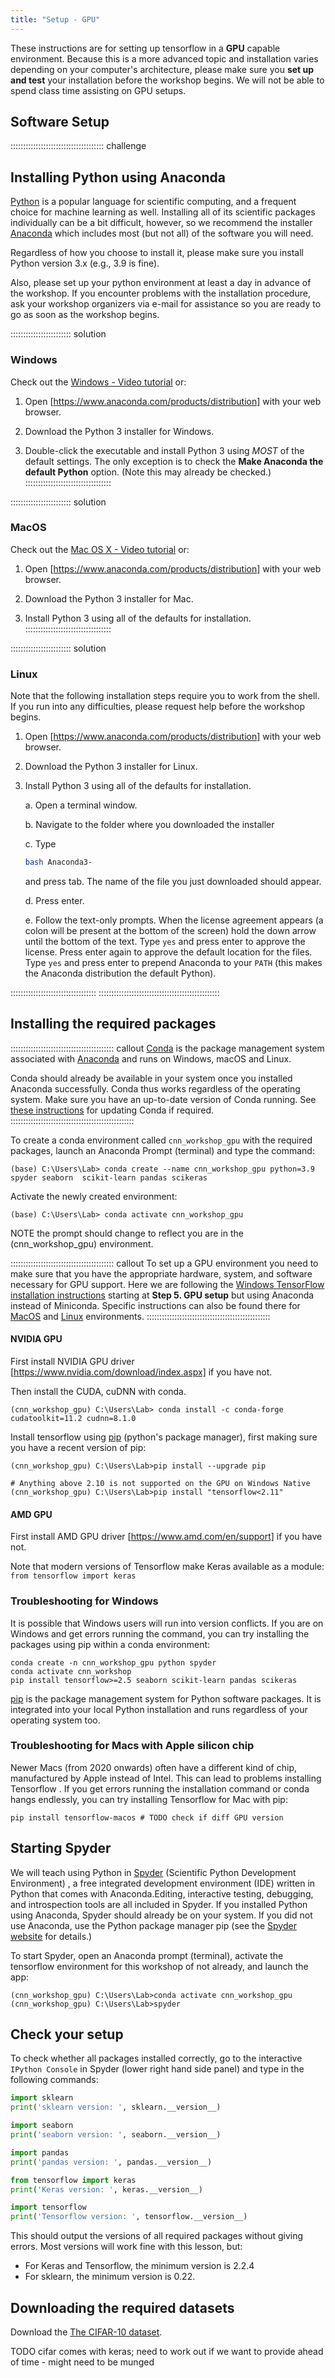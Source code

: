 ```yaml
---
title: "Setup - GPU"
---
```


These instructions are for setting up tensorflow in a **GPU** capable environment. Because this is a more advanced topic and installation varies depending on your computer's architecture, please make sure you **set up and test** your installation before the workshop begins. We will not be able to spend class time assisting on GPU setups.

## Software Setup

::::::::::::::::::::::::::::::::::::: challenge
## Installing Python using Anaconda

[Python] is a popular language for scientific computing, and a frequent choice for machine learning as well. Installing all of its scientific packages
individually can be a bit difficult, however, so we recommend the installer [Anaconda] which includes most (but not all) of the software you will need.

Regardless of how you choose to install it, please make sure you install Python
version 3.x (e.g., 3.9 is fine). 

Also, please set up your python environment at
least a day in advance of the workshop. If you encounter problems with the
installation procedure, ask your workshop organizers via e-mail for assistance so
you are ready to go as soon as the workshop begins.

:::::::::::::::::::::::: solution
### Windows

Check out the [Windows - Video tutorial] or:

1. Open [https://www.anaconda.com/products/distribution] with your web browser.

2. Download the Python 3 installer for Windows.

3. Double-click the executable and install Python 3 using _MOST_ of the default settings. The only exception is to check the **Make Anaconda the default Python** option. (Note this may already be checked.)
::::::::::::::::::::::::::::::::::

:::::::::::::::::::::::: solution
### MacOS

Check out the [Mac OS X - Video tutorial] or:

1. Open [https://www.anaconda.com/products/distribution] with your web browser.

2. Download the Python 3 installer for Mac.

3. Install Python 3 using all of the defaults for installation.
::::::::::::::::::::::::::::::::::

:::::::::::::::::::::::: solution 
### Linux

Note that the following installation steps require you to work from the shell.
If you run into any difficulties, please request help before the workshop begins.

1.  Open [https://www.anaconda.com/products/distribution] with your web browser.

2.  Download the Python 3 installer for Linux.

3.  Install Python 3 using all of the defaults for installation.

    a.  Open a terminal window.

    b.  Navigate to the folder where you downloaded the installer

    c.  Type

    ```bash
    bash Anaconda3-
    ```

    and press tab.  The name of the file you just downloaded should appear.

    d.  Press enter.

    e.  Follow the text-only prompts.  When the license agreement appears (a colon
        will be present at the bottom of the screen) hold the down arrow until the
        bottom of the text. Type `yes` and press enter to approve the license. Press
        enter again to approve the default location for the files. Type `yes` and
        press enter to prepend Anaconda to your `PATH` (this makes the Anaconda
        distribution the default Python).

:::::::::::::::::::::::::::::::::: 
::::::::::::::::::::::::::::::::::::::::::::::::

## Installing the required packages

::::::::::::::::::::::::::::::::::::::::: callout
[Conda] is the package management system associated with [Anaconda] and runs on Windows, macOS and Linux.

Conda should already be available in your system once you installed Anaconda successfully. Conda thus works regardless of the operating system. Make sure you have an up-to-date version of Conda running. See [these instructions] for updating Conda if required.
:::::::::::::::::::::::::::::::::::::::::::::::::

To create a conda environment called `cnn_workshop_gpu` with the required packages, launch an Anaconda Prompt (terminal) and type the command:

```code
(base) C:\Users\Lab> conda create --name cnn_workshop_gpu python=3.9 spyder seaborn  scikit-learn pandas scikeras
```

Activate the newly created environment:

```code
(base) C:\Users\Lab> conda activate cnn_workshop_gpu
```

NOTE the prompt should change to reflect you are in the (cnn_workshop_gpu) environment.

::::::::::::::::::::::::::::::::::::::::: callout
To set up a GPU environment you need to make sure that you have the appropriate hardware, system, and software necessary for GPU support. Here we are following the [Windows TensorFlow installation instructions] starting at **Step 5. GPU setup** but using Anaconda instead of Miniconda. Specific instructions can also be found there for [MacOS] and [Linux] environments.
:::::::::::::::::::::::::::::::::::::::::::::::::

#### NVIDIA GPU

First install NVIDIA GPU driver [https://www.nvidia.com/download/index.aspx] if you have not.

Then install the CUDA, cuDNN with conda.

```code
(cnn_workshop_gpu) C:\Users\Lab> conda install -c conda-forge cudatoolkit=11.2 cudnn=8.1.0
```

Install tensorflow using [pip] (python's package manager), first making sure you have a recent version of pip:

```code
(cnn_workshop_gpu) C:\Users\Lab>pip install --upgrade pip

# Anything above 2.10 is not supported on the GPU on Windows Native
(cnn_workshop_gpu) C:\Users\Lab>pip install "tensorflow<2.11" 
```

#### AMD GPU 

First install AMD GPU driver [https://www.amd.com/en/support] if you have not.


Note that modern versions of Tensorflow make Keras available as a module: `from tensorflow import keras`

### Troubleshooting for Windows

It is possible that Windows users will run into version conflicts. If you are on Windows and get errors running the command, you can try installing the packages using pip within a conda environment:

```code
conda create -n cnn_workshop_gpu python spyder
conda activate cnn_workshop
pip install tensorflow>=2.5 seaborn scikit-learn pandas scikeras
```

[pip] is the package management system for Python software packages.
It is integrated into your local Python installation and runs regardless of your operating system too.

### Troubleshooting for Macs with Apple silicon chip

Newer Macs (from 2020 onwards) often have a different kind of chip, manufactured by Apple instead of Intel. This can lead to problems installing Tensorflow .
If you get errors running the installation command or conda hangs endlessly,
you can try installing Tensorflow for Mac with pip:

```conda
pip install tensorflow-macos # TODO check if diff GPU version
```

## Starting Spyder

We will teach using Python in [Spyder] (Scientific Python Development Environment) , a free integrated development environment (IDE) written in Python that comes with Anaconda.Editing, interactive testing, debugging, and introspection tools are all included in Spyder. If you installed Python using Anaconda, Spyder should already be on your system. If you did not use Anaconda, use the Python package manager pip (see the [Spyder website] for details.)

To start Spyder, open an Anaconda prompt (terminal), activate the tensorflow environment for this workshop of not already, and launch the app:

```conda
(cnn_workshop_gpu) C:\Users\Lab>conda activate cnn_workshop_gpu
(cnn_workshop_gpu) C:\Users\Lab>spyder
```

## Check your setup

To check whether all packages installed correctly, go to the interactive `IPython Console` in Spyder (lower right hand side panel) and type in the following commands:

```python
import sklearn
print('sklearn version: ', sklearn.__version__)

import seaborn
print('seaborn version: ', seaborn.__version__)

import pandas
print('pandas version: ', pandas.__version__)

from tensorflow import keras
print('Keras version: ', keras.__version__)

import tensorflow
print('Tensorflow version: ', tensorflow.__version__)
```

This should output the versions of all required packages without giving errors.
Most versions will work fine with this lesson, but:

- For Keras and Tensorflow, the minimum version is 2.2.4
- For sklearn, the minimum version is 0.22.

## Downloading the required datasets

Download the [The CIFAR-10 dataset].

TODO cifar comes with keras; need to work out if we want to provide ahead of time - might need to be munged

<!-- Collect your link references at the bottom of your document -->

[Conda]: https://docs.conda.io/projects/conda/en/latest/
[Anaconda]: https://www.anaconda.com/products/individual
[anaconda-distribution]: https://www.anaconda.com/products/distribution
[Spyder]: https://www.spyder-ide.org/
[Spyder website]: https://docs.spyder-ide.org/current/installation.html
[python]: https://python.org
[Mac OS X - Video tutorial]: https://www.youtube.com/watch?v=TcSAln46u9U
[Windows - Video tutorial]: https://www.youtube.com/watch?v=xxQ0mzZ8UvA
[The CIFAR-10 dataset]: https://www.cs.toronto.edu/~kriz/cifar.html
[pip]: (https://pip.pypa.io/en/stable/)
[these instructions]: https://docs.anaconda.com/anaconda/install/update-version/
[Windows TensorFlow installation instructions]: https://www.tensorflow.org/install/pip#windows-native_1
[MacOS]: https://www.tensorflow.org/install/pip#macos_1
[Linux]: https://www.tensorflow.org/install/pip#linux_1
[NVIDIA GPU driver]: https://www.nvidia.com/Download/index.aspx
